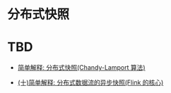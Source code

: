 # 分布式快照

# TBD

- [简单解释: 分布式快照(Chandy-Lamport 算法)](https://zhuanlan.zhihu.com/p/44454670)

- [(十)简单解释: 分布式数据流的异步快照(Flink 的核心)](https://zhuanlan.zhihu.com/p/43536305)
